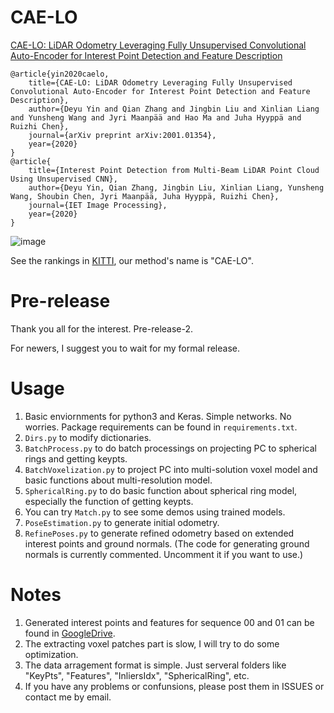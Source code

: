 # CAE-LO
[CAE-LO: LiDAR Odometry Leveraging Fully Unsupervised Convolutional Auto-Encoder for Interest Point Detection and Feature Description](https://arxiv.org/abs/2001.01354)
```
@article{yin2020caelo,
    title={CAE-LO: LiDAR Odometry Leveraging Fully Unsupervised Convolutional Auto-Encoder for Interest Point Detection and Feature Description},
    author={Deyu Yin and Qian Zhang and Jingbin Liu and Xinlian Liang and Yunsheng Wang and Jyri Maanpää and Hao Ma and Juha Hyyppä and Ruizhi Chen},
    journal={arXiv preprint arXiv:2001.01354},
    year={2020}
}
@article{
    title={Interest Point Detection from Multi-Beam LiDAR Point Cloud Using Unsupervised CNN},
    author={Deyu Yin, Qian Zhang, Jingbin Liu, Xinlian Liang, Yunsheng Wang, Shoubin Chen, Jyri Maanpää, Juha Hyyppä, Ruizhi Chen},
    journal={IET Image Processing},
    year={2020}
}
```
![image](https://github.com/SRainGit/CAE-LO/blob/master/Docs/CAE-LO%20method%20overview.png)

See the rankings in [KITTI](http://www.cvlibs.net/datasets/kitti/eval_odometry.php), our method's name is "CAE-LO".


# Pre-release
Thank you all for the interest. Pre-release-2.

For newers, I suggest you to wait for my formal release.


# Usage
1. Basic enviornments for python3 and Keras. Simple networks. No worries. Package requirements can be found in `requirements.txt`.
2. `Dirs.py` to modify dictionaries.
3. `BatchProcess.py` to do batch processings on projecting PC to spherical rings and getting keypts.
4. `BatchVoxelization.py` to project PC into multi-solution voxel model and basic functions about multi-resolution model.
5. `SphericalRing.py` to do basic function about spherical ring model, especially the function of getting keypts.
6. You can try `Match.py` to see some demos using trained models.
7. `PoseEstimation.py` to generate initial odometry.
8. `RefinePoses.py` to generate refined odometry based on extended interest points and ground normals. (The code for generating ground normals is currently commented. Uncomment it if you want to use.)


# Notes
1. Generated interest points and features for sequence 00 and 01 can be found in [GoogleDrive](https://drive.google.com/open?id=1MATZrnTgBXeKmaIyC-x5dRHrZ6hX9Hl0).
2. The extracting voxel patches part is slow, I will try to do some optimization.
3. The data arragement format is simple. Just serveral folders like "KeyPts", "Features", "InliersIdx", "SphericalRing", etc.
4. If you have any problems or confunsions, please post them in ISSUES or contact me by email.
